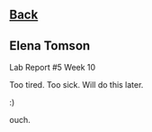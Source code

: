 [Back](https://monip1.github.io/cse15l-lab-reports/)
---
Elena Tomson
---
Lab Report #5 Week 10

Too tired. Too sick. Will do this later. 

:)

ouch.